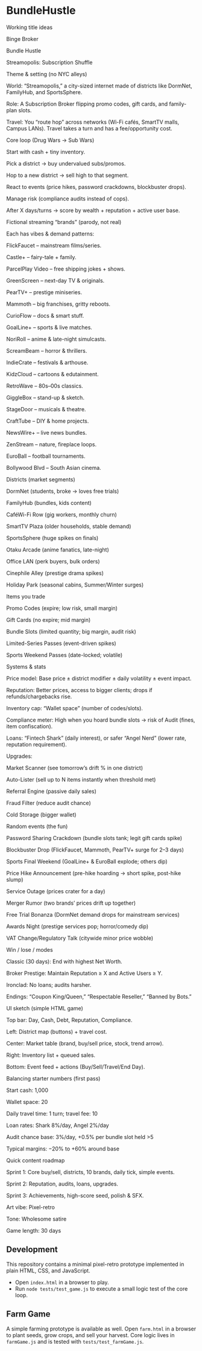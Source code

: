 # BundleHustle

Working title ideas

Binge Broker

Bundle Hustle

Streamopolis: Subscription Shuffle

Theme & setting (no NYC alleys)

World: “Streamopolis,” a city-sized internet made of districts like DormNet, FamilyHub, and SportsSphere.

Role: A Subscription Broker flipping promo codes, gift cards, and family-plan slots.

Travel: You “route hop” across networks (Wi-Fi cafés, SmartTV malls, Campus LANs). Travel takes a turn and has a fee/opportunity cost.

Core loop (Drug Wars → Sub Wars)

Start with cash + tiny inventory.

Pick a district → buy undervalued subs/promos.

Hop to a new district → sell high to that segment.

React to events (price hikes, password crackdowns, blockbuster drops).

Manage risk (compliance audits instead of cops).

After X days/turns → score by wealth + reputation + active user base.

Fictional streaming “brands” (parody, not real)

Each has vibes & demand patterns:

FlickFaucet – mainstream films/series.

Castle+ – fairy-tale + family.

ParcelPlay Video – free shipping jokes + shows.

GreenScreen – next-day TV & originals.

PearTV+ – prestige miniseries.

Mammoth – big franchises, gritty reboots.

CurioFlow – docs & smart stuff.

GoalLine+ – sports & live matches.

NoriRoll – anime & late-night simulcasts.

ScreamBeam – horror & thrillers.

IndieCrate – festivals & arthouse.

KidzCloud – cartoons & edutainment.

RetroWave – 80s–00s classics.

GiggleBox – stand-up & sketch.

StageDoor – musicals & theatre.

CraftTube – DIY & home projects.

NewsWire+ – live news bundles.

ZenStream – nature, fireplace loops.

EuroBall – football tournaments.

Bollywood Blvd – South Asian cinema.

Districts (market segments)

DormNet (students, broke → loves free trials)

FamilyHub (bundles, kids content)

CaféWi-Fi Row (gig workers, monthly churn)

SmartTV Plaza (older households, stable demand)

SportsSphere (huge spikes on finals)

Otaku Arcade (anime fanatics, late-night)

Office LAN (perk buyers, bulk orders)

Cinephile Alley (prestige drama spikes)

Holiday Park (seasonal cabins, Summer/Winter surges)

Items you trade

Promo Codes (expire; low risk, small margin)

Gift Cards (no expire; mid margin)

Bundle Slots (limited quantity; big margin, audit risk)

Limited-Series Passes (event-driven spikes)

Sports Weekend Passes (date-locked; volatile)

Systems & stats

Price model: Base price ± district modifier ± daily volatility ± event impact.

Reputation: Better prices, access to bigger clients; drops if refunds/chargebacks rise.

Inventory cap: “Wallet space” (number of codes/slots).

Compliance meter: High when you hoard bundle slots → risk of Audit (fines, item confiscation).

Loans: “Fintech Shark” (daily interest), or safer “Angel Nerd” (lower rate, reputation requirement).

Upgrades:

Market Scanner (see tomorrow’s drift % in one district)

Auto-Lister (sell up to N items instantly when threshold met)

Referral Engine (passive daily sales)

Fraud Filter (reduce audit chance)

Cold Storage (bigger wallet)

Random events (the fun)

Password Sharing Crackdown (bundle slots tank; legit gift cards spike)

Blockbuster Drop (FlickFaucet, Mammoth, PearTV+ surge for 2–3 days)

Sports Final Weekend (GoalLine+ & EuroBall explode; others dip)

Price Hike Announcement (pre-hike hoarding → short spike, post-hike slump)

Service Outage (prices crater for a day)

Merger Rumor (two brands’ prices drift up together)

Free Trial Bonanza (DormNet demand drops for mainstream services)

Awards Night (prestige services pop; horror/comedy dip)

VAT Change/Regulatory Talk (citywide minor price wobble)

Win / lose / modes

Classic (30 days): End with highest Net Worth.

Broker Prestige: Maintain Reputation ≥ X and Active Users ≥ Y.

Ironclad: No loans; audits harsher.

Endings: “Coupon King/Queen,” “Respectable Reseller,” “Banned by Bots.”

UI sketch (simple HTML game)

Top bar: Day, Cash, Debt, Reputation, Compliance.

Left: District map (buttons) + travel cost.

Center: Market table (brand, buy/sell price, stock, trend arrow).

Right: Inventory list + queued sales.

Bottom: Event feed + actions (Buy/Sell/Travel/End Day).

Balancing starter numbers (first pass)

Start cash: 1,000

Wallet space: 20

Daily travel time: 1 turn; travel fee: 10

Loan rates: Shark 8%/day, Angel 2%/day

Audit chance base: 3%/day, +0.5% per bundle slot held >5

Typical margins: −20% to +60% around base

Quick content roadmap

Sprint 1: Core buy/sell, districts, 10 brands, daily tick, simple events.

Sprint 2: Reputation, audits, loans, upgrades.

Sprint 3: Achievements, high-score seed, polish & SFX.



Art vibe: Pixel-retro

Tone: Wholesome satire

  Game length: 30 days

## Development

This repository contains a minimal pixel-retro prototype implemented in plain HTML, CSS, and JavaScript.

- Open `index.html` in a browser to play.
- Run `node tests/test_game.js` to execute a small logic test of the core loop.

## Farm Game

A simple farming prototype is available as well. Open `farm.html` in a browser to plant seeds, grow crops, and sell your harvest. Core logic lives in `farmGame.js` and is tested with `tests/test_farmGame.js`.
